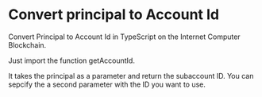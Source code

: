 # Convert principal to Account Id

Convert Principal to Account Id in TypeScript on the Internet Computer Blockchain.

Just import the function getAccountId.

It takes the principal as a parameter and return the subaccount ID. You can sepcify the a second parameter with the ID you want to use.
